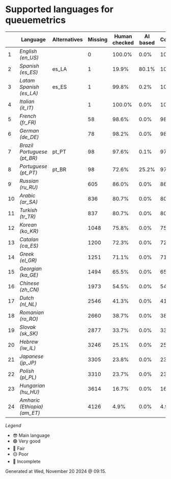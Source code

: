 # Supported languages for queuemetrics

|  | Language | Alternatives | Missing | Human checked | AI based | Completion |   |
|--|----------|--------------|---------|---------------|----------|------------|---|
| 1 | *English (en_US)* |  | 0 | 100.0% | 0.0% | 100.0% | 😎 |
| 2 | *Spanish (es_ES)* | es_LA | 1 | 19.9% | 80.1% | 100.0% | 🟢 |
| 3 | *Latam Spanish (es_LA)* | es_ES | 1 | 99.8% | 0.2% | 100.0% | 🟢 |
| 4 | *Italian (it_IT)* |  | 1 | 100.0% | 0.0% | 100.0% | 🟢 |
| 5 | *French (fr_FR)* |  | 58 | 98.6% | 0.0% | 98.7% | 🟢 |
| 6 | *German (de_DE)* |  | 78 | 98.2% | 0.0% | 98.2% | 🟢 |
| 7 | *Brazil Portuguese (pt_BR)* | pt_PT | 98 | 97.6% | 0.1% | 97.7% | 🟢 |
| 8 | *Portuguese (pt_PT)* | pt_BR | 98 | 72.6% | 25.2% | 97.7% | 🟢 |
| 9 | *Russian (ru_RU)* |  | 605 | 86.0% | 0.0% | 86.1% | 🔵 |
| 10 | *Arabic (ar_SA)* |  | 836 | 80.7% | 0.0% | 80.7% | 🟡 |
| 11 | *Turkish (tr_TR)* |  | 837 | 80.7% | 0.0% | 80.7% | 🟡 |
| 12 | *Korean (ko_KR)* |  | 1048 | 75.8% | 0.0% | 75.8% | 🟡 |
| 13 | *Catalan (ca_ES)* |  | 1200 | 72.3% | 0.0% | 72.3% | 🟡 |
| 14 | *Greek (el_GR)* |  | 1251 | 71.1% | 0.0% | 71.2% | 🟡 |
| 15 | *Georgian (ka_GE)* |  | 1494 | 65.5% | 0.0% | 65.6% | 🔴 |
| 16 | *Chinese (zh_CN)* |  | 1973 | 54.5% | 0.0% | 54.5% | 🔴 |
| 17 | *Dutch (nl_NL)* |  | 2546 | 41.3% | 0.0% | 41.3% | 🔴 |
| 18 | *Romanian (ro_RO)* |  | 2660 | 38.7% | 0.0% | 38.7% | 🔴 |
| 19 | *Slovak (sk_SK)* |  | 2877 | 33.7% | 0.0% | 33.7% | 🔴 |
| 20 | *Hebrew (iw_IL)* |  | 3246 | 25.1% | 0.0% | 25.2% | 🔴 |
| 21 | *Japanese (jp_JP)* |  | 3305 | 23.8% | 0.0% | 23.8% | 🔴 |
| 22 | *Polish (pl_PL)* |  | 3310 | 23.7% | 0.0% | 23.7% | 🔴 |
| 23 | *Hungarian (hu_HU)* |  | 3614 | 16.7% | 0.0% | 16.7% | 🔴 |
| 24 | *Amharic (Ethiopia) (am_ET)* |  | 4126 | 4.9% | 0.0% | 4.9% | 🔴 |


*Legend*

- 😎 Main language
- 🟢 Very good
- 🔵 Fair
- 🟡 Poor
- 🔴 Incomplete


Generated at Wed, November 20 2024 @ 09:15.

